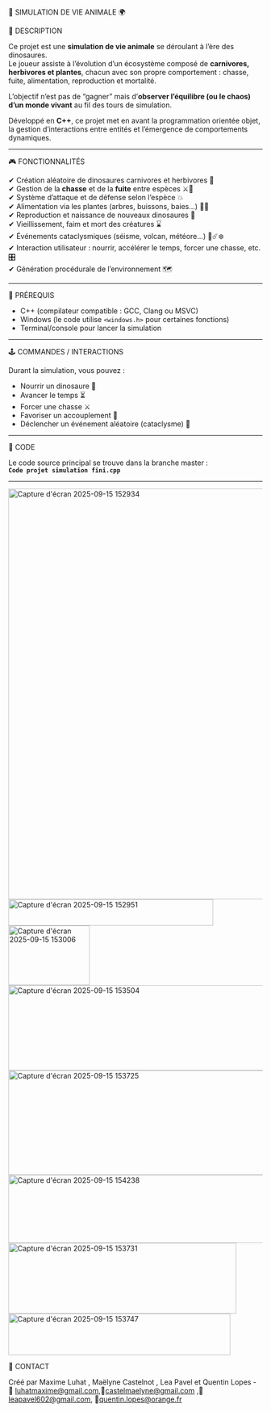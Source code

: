 🦖 SIMULATION DE VIE ANIMALE 🌍

📝 DESCRIPTION

Ce projet est une **simulation de vie animale** se déroulant à l’ère des dinosaures.  
Le joueur assiste à l’évolution d’un écosystème composé de **carnivores, herbivores et plantes**, chacun avec son propre comportement : chasse, fuite, alimentation, reproduction et mortalité.  

L’objectif n’est pas de “gagner” mais d’**observer l’équilibre (ou le chaos) d’un monde vivant** au fil des tours de simulation.  

Développé en **C++**, ce projet met en avant la programmation orientée objet, la gestion d’interactions entre entités et l’émergence de comportements dynamiques.

---

🎮 FONCTIONNALITÉS

✔ Création aléatoire de dinosaures carnivores et herbivores 🦖  
✔ Gestion de la **chasse** et de la **fuite** entre espèces ⚔️🏃  
✔ Système d’attaque et de défense selon l’espèce 💥  
✔ Alimentation via les plantes (arbres, buissons, baies…) 🌳🌿  
✔ Reproduction et naissance de nouveaux dinosaures 🐣  
✔ Vieillissement, faim et mort des créatures ⌛  
✔ Événements cataclysmiques (séisme, volcan, météore…) 🌋☄️❄️  
✔ Interaction utilisateur : nourrir, accélérer le temps, forcer une chasse, etc. 🎛️  
✔ Génération procédurale de l’environnement 🗺️  

---

📌 PRÉREQUIS

- C++ (compilateur compatible : GCC, Clang ou MSVC)  
- Windows (le code utilise `<windows.h>` pour certaines fonctions)  
- Terminal/console pour lancer la simulation  

---

🕹 COMMANDES / INTERACTIONS

Durant la simulation, vous pouvez :  

- Nourrir un dinosaure 🥩  
- Avancer le temps ⏳  
- Forcer une chasse ⚔️  
- Favoriser un accouplement 🐣  
- Déclencher un événement aléatoire (cataclysme) 🌋  

---

📂 CODE

Le code source principal se trouve dans la branche master :  
**`Code projet simulation fini.cpp`**

---
<img width="611" height="814" alt="Capture d'écran 2025-09-15 152934" src="https://github.com/user-attachments/assets/7ec55fa5-7ff2-41bd-a393-77f882bf45bf" />

<img width="406" height="52" alt="Capture d'écran 2025-09-15 152951" src="https://github.com/user-attachments/assets/509f3039-c8be-491c-824d-deeffbf16813" />

<img width="161" height="118" alt="Capture d'écran 2025-09-15 153006" src="https://github.com/user-attachments/assets/55ddbeaa-5eb4-4831-a6d7-d55903250b96" />

<img width="666" height="169" alt="Capture d'écran 2025-09-15 153504" src="https://github.com/user-attachments/assets/36c4a112-c44c-4c32-836a-ed2628e56c9c" />

<img width="585" height="207" alt="Capture d'écran 2025-09-15 153725" src="https://github.com/user-attachments/assets/5f628b9a-2139-4d28-887e-3bcb2ebf6889" />

<img width="1101" height="135" alt="Capture d'écran 2025-09-15 154238" src="https://github.com/user-attachments/assets/50cdb5be-2abc-4c75-ac8a-dc18afabb82c" />

<img width="452" height="140" alt="Capture d'écran 2025-09-15 153731" src="https://github.com/user-attachments/assets/29aa26e1-ca36-49ec-a82b-43086c581a70" />

<img width="440" height="82" alt="Capture d'écran 2025-09-15 153747" src="https://github.com/user-attachments/assets/3fb72afa-916c-459a-bc70-4a4847231512" />





📧 CONTACT

Créé par Maxime Luhat , Maëlyne Castelnot , Lea Pavel et Quentin Lopes - 📩 luhatmaxime@gmail.com,📩castelmaelyne@gmail.com ,📩 leapavel602@gmail.com, 📩quentin.lopes@orange.fr
